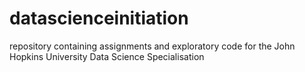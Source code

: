 # datascienceinitiation
repository containing assignments and exploratory code for the John Hopkins University Data Science Specialisation
